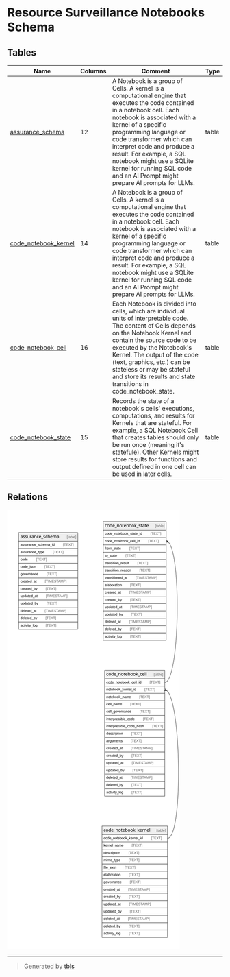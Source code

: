 # Resource Surveillance Notebooks Schema

## Tables

| Name                                            | Columns | Comment                                                                                                                                                                                                                                                                                                                                                                                                    | Type  |
| ----------------------------------------------- | ------- | ---------------------------------------------------------------------------------------------------------------------------------------------------------------------------------------------------------------------------------------------------------------------------------------------------------------------------------------------------------------------------------------------------------- | ----- |
| [assurance_schema](assurance_schema.md)         | 12      | A Notebook is a group of Cells. A kernel is a computational engine that executes the code contained in a notebook cell.   Each notebook is associated with a kernel of a specific programming language or code transformer which can interpret  code and produce a result. For example, a SQL notebook might use a SQLite kernel for running SQL code and an AI Prompt  might prepare AI prompts for LLMs. | table |
| [code_notebook_kernel](code_notebook_kernel.md) | 14      | A Notebook is a group of Cells. A kernel is a computational engine that executes the code contained in a notebook cell.   Each notebook is associated with a kernel of a specific programming language or code transformer which can interpret  code and produce a result. For example, a SQL notebook might use a SQLite kernel for running SQL code and an AI Prompt  might prepare AI prompts for LLMs. | table |
| [code_notebook_cell](code_notebook_cell.md)     | 16      | Each Notebook is divided into cells, which are individual units of interpretable code.  The content of Cells depends on the Notebook Kernel and contain the source code to be  executed by the Notebook's Kernel. The output of the code (text, graphics, etc.) can be  stateless or may be stateful and store its results and state transitions in code_notebook_state.                                   | table |
| [code_notebook_state](code_notebook_state.md)   | 15      | Records the state of a notebook's cells' executions, computations, and results for Kernels that are stateful.   For example, a SQL Notebook Cell that creates tables should only be run once (meaning it's statefule).   Other Kernels might store results for functions and output defined in one cell can be used in later cells.                                                                        | table |

## Relations

![er](schema.svg)

---

> Generated by [tbls](https://github.com/k1LoW/tbls)
